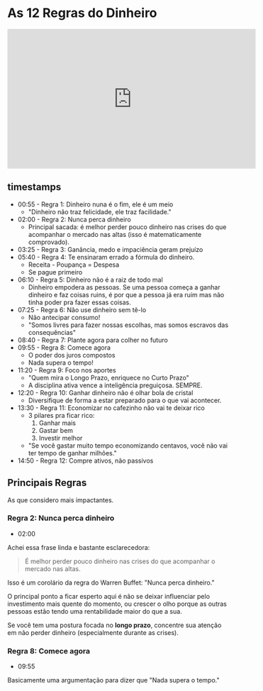# As 12 Regras do Dinheiro

<iframe width="560" height="315" src="https://www.youtube.com/embed/qAlfutQakXE" title="YouTube video player" frameborder="0" allow="accelerometer; autoplay; clipboard-write; encrypted-media; gyroscope; picture-in-picture" allowfullscreen></iframe>

## timestamps

- 00:55 - Regra 1: Dinheiro nuna é o fim, ele é um meio
    - "Dinheiro não traz felicidade, ele traz facilidade."
- 02:00 - Regra 2: Nunca perca dinheiro
    - Principal sacada: é melhor perder pouco dinheiro nas crises do que acompanhar o mercado nas altas (isso é matematicamente comprovado).
- 03:25 - Regra 3: Ganância, medo e impaciência geram prejuízo
- 05:40 - Regra 4: Te ensinaram errado a fórmula do dinheiro.
    - Receita - Poupança = Despesa
    - Se pague primeiro
- 06:10 - Regra 5: Dinheiro não é a raiz de todo mal
    - Dinheiro empodera as pessoas. Se uma pessoa começa a ganhar dinheiro e faz coisas ruins, é por que a pessoa já era ruim mas não tinha poder pra fazer essas coisas.
- 07:25 - Regra 6: Não use dinheiro sem tê-lo
    - Não antecipar consumo!
    - "Somos livres para fazer nossas escolhas, mas somos escravos das consequências"
- 08:40 - Regra 7: Plante agora para colher no futuro
- 09:55 - Regra 8: Comece agora
    - O poder dos juros compostos
    - Nada supera o tempo!
- 11:20 - Regra 9: Foco nos aportes
    - "Quem mira o Longo Prazo, enriquece no Curto Prazo"
    - A disciplina ativa vence a inteligência preguiçosa. SEMPRE.
- 12:20 - Regra 10: Ganhar dinheiro não é olhar bola de cristal
    - Diversifique de forma a estar preparado para o que vai acontecer.
- 13:30 - Regra 11: Economizar no cafezinho não vai te deixar rico
    - 3 pilares pra ficar rico:
      1. Ganhar mais
      2. Gastar bem
      3. Investir melhor
    - "Se você gastar muito tempo economizando centavos, você não vai ter tempo de ganhar milhões."
- 14:50 - Regra 12: Compre ativos, não passivos


## Principais Regras

As que considero mais impactantes.


### Regra 2: Nunca perca dinheiro

- 02:00

Achei essa frase linda e bastante esclarecedora:

> É melhor perder pouco dinheiro nas crises do que acompanhar o mercado nas altas.

Isso é um corolário da regra do Warren Buffet: "Nunca perca dinheiro."

O principal ponto a ficar esperto aqui é não se deixar influenciar pelo investimento mais quente do momento, ou crescer o olho porque as outras pessoas estão tendo uma rentabilidade maior do que a sua.

Se você tem uma postura focada no **longo prazo**, concentre sua atenção em não perder dinheiro (especialmente durante as crises).

### Regra 8: Comece agora

- 09:55

Basicamente uma argumentação para dizer que "Nada supera o tempo."